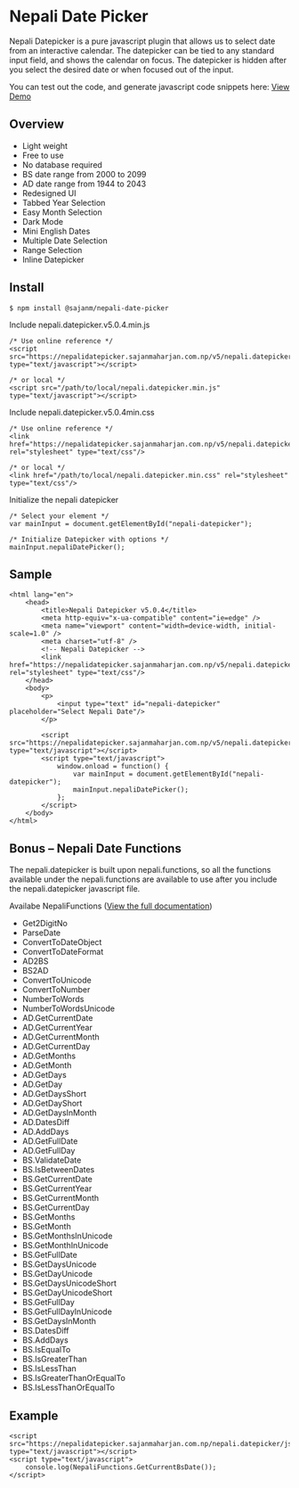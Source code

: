 # Nepali Date Picker

Nepali Datepicker is a pure javascript plugin that allows us to select date from an interactive calendar. The datepicker can be tied to any standard input field, and shows the calendar on focus. The datepicker is hidden after you select the desired date or when focused out of the input.

You can test out the code, and generate javascript code snippets here:
[View Demo](https://nepalidatepicker.sajanmaharjan.com.np/v5)

## Overview

- Light weight
- Free to use
- No database required
- BS date range from 2000 to 2099
- AD date range from 1944 to 2043
- Redesigned UI
- Tabbed Year Selection
- Easy Month Selection
- Dark Mode
- Mini English Dates
- Multiple Date Selection
- Range Selection
- Inline Datepicker

## Install

```
$ npm install @sajanm/nepali-date-picker
```

Include nepali.datepicker.v5.0.4.min.js

```
/* Use online reference */
<script src="https://nepalidatepicker.sajanmaharjan.com.np/v5/nepali.datepicker/js/nepali.datepicker.v5.0.4.min.js" type="text/javascript"></script>

/* or local */
<script src="/path/to/local/nepali.datepicker.min.js" type="text/javascript"></script>
```

Include nepali.datepicker.v5.0.4min.css

```
/* Use online reference */
<link href="https://nepalidatepicker.sajanmaharjan.com.np/v5/nepali.datepicker/css/nepali.datepicker.v5.0.4.min.css" rel="stylesheet" type="text/css"/>

/* or local */
<link href="/path/to/local/nepali.datepicker.min.css" rel="stylesheet" type="text/css"/>
```

Initialize the nepali datepicker

```
/* Select your element */
var mainInput = document.getElementById("nepali-datepicker");

/* Initialize Datepicker with options */
mainInput.nepaliDatePicker();
```

## Sample

```
<html lang="en">
    <head>
        <title>Nepali Datepicker v5.0.4</title>
        <meta http-equiv="x-ua-compatible" content="ie=edge" />
        <meta name="viewport" content="width=device-width, initial-scale=1.0" />
        <meta charset="utf-8" />
        <!-- Nepali Datepicker -->
        <link href="https://nepalidatepicker.sajanmaharjan.com.np/v5/nepali.datepicker/css/nepali.datepicker.v5.0.4.min.css" rel="stylesheet" type="text/css"/>
    </head>
    <body>
        <p>
            <input type="text" id="nepali-datepicker" placeholder="Select Nepali Date"/>
        </p>

        <script src="https://nepalidatepicker.sajanmaharjan.com.np/v5/nepali.datepicker/js/nepali.datepicker.v5.0.4.min.js" type="text/javascript"></script>
        <script type="text/javascript">
            window.onload = function() {
                var mainInput = document.getElementById("nepali-datepicker");
                mainInput.nepaliDatePicker();
            };
        </script>
    </body>
</html>
```

## Bonus – Nepali Date Functions

The nepali.datepicker is built upon nepali.functions, so all the functions available under the nepali.functions are available to use after you include the nepali.datepicker javascript file.

Availabe NepaliFunctions ([View the full documentation](https://nepalifunctions.sajanmaharjan.com.np/documentation/index.html))

- Get2DigitNo
- ParseDate
- ConvertToDateObject
- ConvertToDateFormat
- AD2BS
- BS2AD
- ConvertToUnicode
- ConvertToNumber
- NumberToWords
- NumberToWordsUnicode
- AD.GetCurrentDate
- AD.GetCurrentYear
- AD.GetCurrentMonth
- AD.GetCurrentDay
- AD.GetMonths
- AD.GetMonth
- AD.GetDays
- AD.GetDay
- AD.GetDaysShort
- AD.GetDayShort
- AD.GetDaysInMonth
- AD.DatesDiff
- AD.AddDays
- AD.GetFullDate
- AD.GetFullDay
- BS.ValidateDate
- BS.IsBetweenDates
- BS.GetCurrentDate
- BS.GetCurrentYear
- BS.GetCurrentMonth
- BS.GetCurrentDay
- BS.GetMonths
- BS.GetMonth
- BS.GetMonthsInUnicode
- BS.GetMonthInUnicode
- BS.GetFullDate
- BS.GetDaysUnicode
- BS.GetDayUnicode
- BS.GetDaysUnicodeShort
- BS.GetDayUnicodeShort
- BS.GetFullDay
- BS.GetFullDayInUnicode
- BS.GetDaysInMonth
- BS.DatesDiff
- BS.AddDays
- BS.IsEqualTo
- BS.IsGreaterThan
- BS.IsLessThan
- BS.IsGreaterThanOrEqualTo
- BS.IsLessThanOrEqualTo

## Example

```
<script src="https://nepalidatepicker.sajanmaharjan.com.np/nepali.datepicker/js/nepali.datepicker.v5.0.4.min.js" type="text/javascript"></script>
<script type="text/javascript">
    console.log(NepaliFunctions.GetCurrentBsDate());
</script>
```
